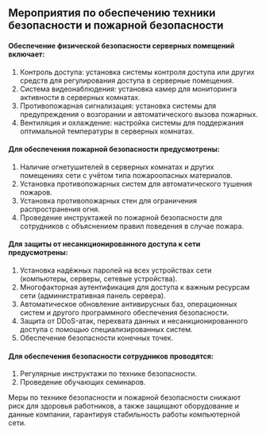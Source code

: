 ## Мероприятия по обеспечению техники безопасности и пожарной безопасности
#### Обеспечение физической безопасности серверных помещений включает:
1. Контроль доступа: установка системы контроля доступа или других средств для регулирования доступа в серверные помещения.
2. Система видеонаблюдения: установка камер для мониторинга активности в серверных комнатах.
3. Противопожарная сигнализация: установка системы для предупреждения о возгорании и автоматического вызова пожарных.
4. Вентиляция и охлаждение: настройка системы для поддержания оптимальной температуры в серверных комнатах.

#### Для обеспечения пожарной безопасности предусмотрены:
1. Наличие огнетушителей в серверных комнатах и других помещениях сети с учётом типа пожароопасных материалов.
2. Установка противопожарных систем для автоматического тушения пожаров.
3. Установка противопожарных стен для ограничения распространения огня.
4. Проведение инструктажей по пожарной безопасности для сотрудников с объяснением правил поведения в случае пожара.

#### Для защиты от несанкционированного доступа к сети предусмотрены:
1. Установка надёжных паролей на всех устройствах сети (компьютеры, серверы, сетевые устройства).
2. Многофакторная аутентификация для доступа к важным ресурсам сети (административная панель сервера).
3. Автоматическое обновление антивирусных баз, операционных систем и другого программного обеспечения безопасности.
4. Защита от DDoS-атак, перехвата данных и несанкционированного доступа с помощью специализированных систем.
5. Обеспечение безопасности конечных точек.

#### Для обеспечения безопасности сотрудников проводятся:
1. Регулярные инструктажи по технике безопасности.
2. Проведение обучающих семинаров.

Меры по технике безопасности и пожарной безопасности снижают риск для здоровья работников, а также защищают оборудование и данные компании, гарантируя стабильность работы компьютерной сети.
